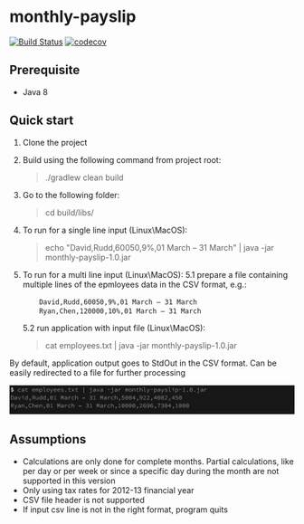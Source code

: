 # monthly-payslip

[![Build Status](https://travis-ci.org/slavau/monthly-payslip.svg?branch=master)](https://travis-ci.org/slavau/monthly-payslip)
[![codecov](https://codecov.io/gh/slavau/monthly-payslip/branch/master/graph/badge.svg)](https://codecov.io/gh/slavau/monthly-payslip)

## Prerequisite
- Java 8

## Quick start

1. Clone the project

2. Build using the following command from project root:
   > ./gradlew clean build

3. Go to the following folder:
   > cd build/libs/

4. To run for a single line input (Linux\MacOS):
   > echo "David,Rudd,60050,9%,01 March – 31 March" | java -jar monthly-payslip-1.0.jar

5. To run for a multi line input (Linux\MacOS):
    5.1 prepare a file containing multiple lines of the epmloyees data in the CSV format, e.g.:
    ```csv
        David,Rudd,60050,9%,01 March – 31 March
        Ryan,Chen,120000,10%,01 March – 31 March
    ```
    5.2 run application with input file (Linux\MacOS):
    > cat employees.txt | java -jar monthly-payslip-1.0.jar

By default, application output goes to StdOut in the CSV format. Can be easily redirected to a file for further processing

![Alt text](sample-output.png?raw=true "Sample output")

## Assumptions

* Calculations are only done for complete months. Partial calculations, like per day or per week or since a specific day during the month are not supported in this version
* Only using tax rates for 2012-13 financial year
* CSV file header is not supported
* If input csv line is not in the right format, program quits



